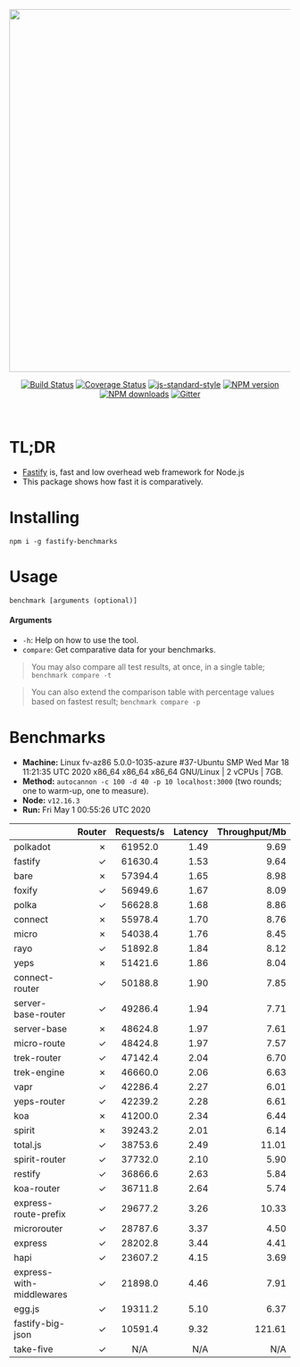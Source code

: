 <div align="center">
<img src="https://github.com/fastify/graphics/raw/master/full-logo.png" width="650" height="auto"/>
</div>

<div align="center">

[![Build Status](https://travis-ci.org/fastify/fastify.svg?branch=master)](https://travis-ci.org/fastify/fastify)
[![Coverage Status](https://coveralls.io/repos/github/fastify/fastify/badge.svg?branch=master)](https://coveralls.io/github/fastify/fastify?branch=master)
[![js-standard-style](https://img.shields.io/badge/code%20style-standard-brightgreen.svg?style=flat)](http://standardjs.com/)
[![NPM version](https://img.shields.io/npm/v/fastify.svg?style=flat)](https://www.npmjs.com/package/fastify)
[![NPM downloads](https://img.shields.io/npm/dm/fastify.svg?style=flat)](https://www.npmjs.com/package/fastify) [![Gitter](https://badges.gitter.im/gitterHQ/gitter.svg)](https://gitter.im/fastify)
</div>
<br />

# TL;DR

* [Fastify](https://github.com/fastify/fastify) is, fast and low overhead web framework for Node.js
* This package shows how fast it is comparatively.

# Installing

```
npm i -g fastify-benchmarks
```

# Usage

```
benchmark [arguments (optional)]
```

#### Arguments

* `-h`: Help on how to use the tool.
* `compare`: Get comparative data for your benchmarks.

> You may also compare all test results, at once, in a single table; `benchmark compare -t`

> You can also extend the comparison table with percentage values based on fastest result; `benchmark compare -p`
# Benchmarks
* __Machine:__ Linux fv-az86 5.0.0-1035-azure #37-Ubuntu SMP Wed Mar 18 11:21:35 UTC 2020 x86_64 x86_64 x86_64 GNU/Linux | 2 vCPUs | 7GB.
* __Method:__ `autocannon -c 100 -d 40 -p 10 localhost:3000` (two rounds; one to warm-up, one to measure).
* __Node:__ `v12.16.3`
* __Run:__ Fri May  1 00:55:26 UTC 2020

|                          | Router | Requests/s | Latency | Throughput/Mb |
| :--                      | --:    | :-:        | --:     | --:           |
| polkadot                 | ✗      | 61952.0    | 1.49    | 9.69          |
| fastify                  | ✓      | 61630.4    | 1.53    | 9.64          |
| bare                     | ✗      | 57394.4    | 1.65    | 8.98          |
| foxify                   | ✓      | 56949.6    | 1.67    | 8.09          |
| polka                    | ✓      | 56628.8    | 1.68    | 8.86          |
| connect                  | ✗      | 55978.4    | 1.70    | 8.76          |
| micro                    | ✗      | 54038.4    | 1.76    | 8.45          |
| rayo                     | ✓      | 51892.8    | 1.84    | 8.12          |
| yeps                     | ✗      | 51421.6    | 1.86    | 8.04          |
| connect-router           | ✓      | 50188.8    | 1.90    | 7.85          |
| server-base-router       | ✓      | 49286.4    | 1.94    | 7.71          |
| server-base              | ✗      | 48624.8    | 1.97    | 7.61          |
| micro-route              | ✓      | 48424.8    | 1.97    | 7.57          |
| trek-router              | ✓      | 47142.4    | 2.04    | 6.70          |
| trek-engine              | ✗      | 46660.0    | 2.06    | 6.63          |
| vapr                     | ✓      | 42286.4    | 2.27    | 6.01          |
| yeps-router              | ✓      | 42239.2    | 2.28    | 6.61          |
| koa                      | ✗      | 41200.0    | 2.34    | 6.44          |
| spirit                   | ✗      | 39243.2    | 2.01    | 6.14          |
| total.js                 | ✓      | 38753.6    | 2.49    | 11.01         |
| spirit-router            | ✓      | 37732.0    | 2.10    | 5.90          |
| restify                  | ✓      | 36866.6    | 2.63    | 5.84          |
| koa-router               | ✓      | 36711.8    | 2.64    | 5.74          |
| express-route-prefix     | ✓      | 29677.2    | 3.26    | 10.33         |
| microrouter              | ✓      | 28787.6    | 3.37    | 4.50          |
| express                  | ✓      | 28202.8    | 3.44    | 4.41          |
| hapi                     | ✓      | 23607.2    | 4.15    | 3.69          |
| express-with-middlewares | ✓      | 21898.0    | 4.46    | 7.91          |
| egg.js                   | ✓      | 19311.2    | 5.10    | 6.37          |
| fastify-big-json         | ✓      | 10591.4    | 9.32    | 121.61        |
| take-five                | ✓      | N/A        | N/A     | N/A           |
